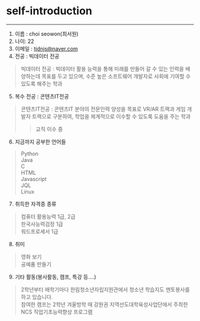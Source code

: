 # self-introduction

---------------------------


1. 이름 : choi seowon(최서원)
2. 나이: 22
3. 이메일 : tjdnjs@naver.com
4. 전공 : 빅데이터 전공
> 빅데이터 전공 : 빅데이터 활용 능력을 통해 미래를 만들어 갈 수 있는 인력을 배양하는데 목표를 두고 있으며, 수준 높은 소프트웨어 개발자로 사회에 기여할 수 있도록 해주는 학과
5. 복수 전공 : 콘텐츠IT전공
> 콘텐츠IT전공 : 콘텐츠IT 분야의 전문인력 양성을 목표로 VR/AR 트랙과 게임 개발자 트랙으로 
구분하여, 학업을 체계적으로 이수할 수 있도록 도움을 주는 학과
>> 교직 이수 중
6. 지금까지 공부한 언어들
> Python   
> Java   
> C   
> HTML   
> Javascript     
> JQL       
> Linux

7. 취득한 자격증 종류
> 컴퓨터 활용능력 1급, 2급       
> 한국사능력검정 1급        
> 워드프로세서 1급      

8. 취미
> 영화 보기      
> 공예품 만들기       

9. 기타 활동(봉사활동, 캠프, 특강 등....)       
> 2학년부터 매학기마다 한림청소년자립지원관에서 청소년 학습지도 멘토봉사를     하고 있습니다.     
> 참여한 캠프는 2학년 겨울방학 때 강원권 지역선도대학육성사업단에서 주최한 NCS 직업기초능력향상 프로그램 
